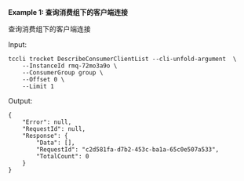 **Example 1: 查询消费组下的客户端连接**

查询消费组下的客户端连接

Input: 

```
tccli trocket DescribeConsumerClientList --cli-unfold-argument  \
    --InstanceId rmq-72mo3a9o \
    --ConsumerGroup group \
    --Offset 0 \
    --Limit 1
```

Output: 
```
{
    "Error": null,
    "RequestId": null,
    "Response": {
        "Data": [],
        "RequestId": "c2d581fa-d7b2-453c-ba1a-65c0e507a533",
        "TotalCount": 0
    }
}
```

